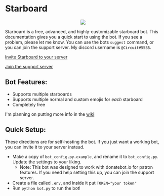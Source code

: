 # Starboard
<div style="text-align: center"><img src="https://cdn.discordapp.com/avatars/745642023964639333/69be53978fbf10596bb43a26f76d1b21.png?size=1024"></div>

Starboard is a free, advanced, and highly-customizable starboard bot. This documentation gives you a quick start to using the bot. If you see a problem, please let me know. You can use the bots `suggest` command, or you can join the support server. My discord username is `@Circuit#5585`.

[Invite Starboard to your server](https://discord.com/api/oauth2/authorize?client_id=700796664276844612&permissions=117824&scope=bot)

[Join the support server](https://discord.gg/3gK8mSA)

## Bot Features:
 - Supports multiple starboards
 - Supports multiple normal and custom emojis for *each* starboard
 - Completely free
 
 I'm planning on putting more info in the [wiki](https://github.com/CircuitSacul/Starboard/wiki)

## Quick Setup:
These directions are for self-hosting the bot. If you just want a working bot, you can invite it to your server instead.
 - Make a copy of `bot_config.py.example`, and rename it to `bot_config.py`. Update the settings to your liking.
   - Note: This bot was designed to work with donatebot.io for patron features. If you need help setting this up, you can join the support server.
 - Create a file called `.env`, and inside it put `TOKEN="your token"`
 - Run `python bot.py` to run the bot!
